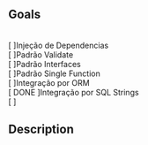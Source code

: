
  ## Goals 
<p>
  <br> [ ]Injeção de Dependencias
  <br> [ ]Padrão Validate
  <br> [ ]Padrão Interfaces
  <br> [ ]Padrão Single Function
  <br> [ ]Integração por ORM
  <br> [ DONE ]Integração por SQL Strings
  <br> [ ]
</p>

## Description
